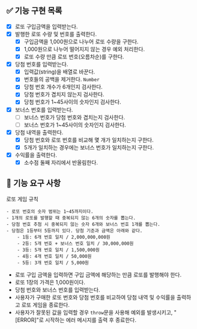 ## ✅ 기능 구현 목록

- [x] 로또 구입금액을 입력받는다.
- [x] 발행한 로또 수량 및 번호를 출력한다.
  - [x] 구입금액을 1,000원으로 나누어 로또 수량을 구한다.
  - [x] 1,000원으로 나누어 떨어지지 않는 경우 예외 처리한다.
  - [x] 로또 수량 만큼 로또 번호(오름차순)를 구한다.
- [x] 당첨 번호를 입력받는다.
  - [x] 입력값(string)을 배열로 바꾼다.
  - [x] 번호들의 공백을 제거한다. `Number`
  - [x] 당첨 번호 개수가 6개인지 검사한다.
  - [x] 당첨 번호가 겹치지 않는지 검사한다.
  - [x] 당첨 번호가 1~45사이의 숫자인지 검사한다.
- [x] 보너스 번호를 입력받는다.
  - [ ] 보너스 번호가 당첨 번호와 겹치는지 검사한다.
  - [ ] 보너스 번호가 1~45사이의 숫자인지 검사한다.
- [x] 당첨 내역을 출력한다.
  - [x] 당첨 번호와 로또 번호를 비교해 몇 개가 일치하는지 구한다.
  - [x] 5개가 일치하는 경우에는 보너스 번호가 일치하는지 구한다.
- [x] 수익률을 출력한다.
  - [x] 소수점 둘째 자리에서 반올림한다.

## 🚀 기능 요구 사항

로또 게임 규칙

```
- 로또 번호의 숫자 범위는 1~45까지이다.
- 1개의 로또를 발행할 때 중복되지 않는 6개의 숫자를 뽑는다.
- 당첨 번호 추첨 시 중복되지 않는 숫자 6개와 보너스 번호 1개를 뽑는다.
- 당첨은 1등부터 5등까지 있다. 당첨 기준과 금액은 아래와 같다.
    - 1등: 6개 번호 일치 / 2,000,000,000원
    - 2등: 5개 번호 + 보너스 번호 일치 / 30,000,000원
    - 3등: 5개 번호 일치 / 1,500,000원
    - 4등: 4개 번호 일치 / 50,000원
    - 5등: 3개 번호 일치 / 5,000원
```

- 로또 구입 금액을 입력하면 구입 금액에 해당하는 만큼 로또를 발행해야 한다.
- 로또 1장의 가격은 1,000원이다.
- 당첨 번호와 보너스 번호를 입력받는다.
- 사용자가 구매한 로또 번호와 당첨 번호를 비교하여 당첨 내역 및 수익률을 출력하고 로또 게임을 종료한다.
- 사용자가 잘못된 값을 입력할 경우 `throw`문을 사용해 예외를 발생시키고, "[ERROR]"로 시작하는 에러 메시지를 출력 후 종료한다.
